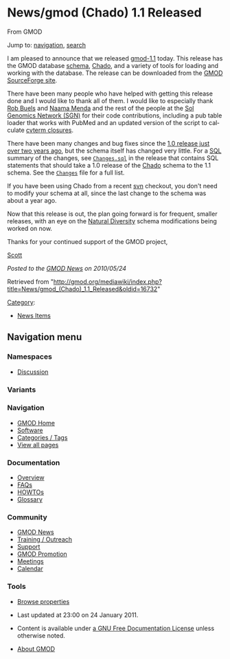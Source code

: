 <div id="mw-page-base" class="noprint">

</div>

<div id="mw-head-base" class="noprint">

</div>

<div id="content" class="mw-body" role="main">

<span id="top"></span>

<div id="mw-js-message" style="display:none;">

</div>



# <span dir="auto">News/gmod (Chado) 1.1 Released</span>

<div id="bodyContent">

<div id="siteSub">

From GMOD

</div>

<div id="contentSub">

</div>

<div id="jump-to-nav" class="mw-jump">

Jump to: [navigation](#mw-navigation), [search](#p-search)

</div>

<div id="mw-content-text" class="mw-content-ltr" lang="en" dir="ltr">

I am pleased to announce that we released
<a href="https://sourceforge.net/projects/gmod/" class="external text"
rel="nofollow">gmod-1.1</a> today. This release has the GMOD database
[schema](../Glossary#Schema "Glossary"),
<a href="../Chado" class="mw-redirect" title="Chado">Chado</a>, and a
variety of tools for loading and working with the database. The release
can be downloaded from the
<a href="https://sourceforge.net/projects/gmod/" class="external text"
rel="nofollow">GMOD SourceForge site</a>.

There have been many people who have helped with getting this release
done and I would like to thank all of them. I would like to especially
thank [Rob Buels](../User:RobertBuels "User:RobertBuels") and [Naama
Menda](../User:NaamaMenda "User:NaamaMenda") and the rest of the people
at the <a href="http://solgenomics.net/" class="external text"
rel="nofollow">Sol Genomics Network (SGN)</a> for their code
contributions, including a pub table loader that works with PubMed and
an updated version of the script to calculate [cvterm
closures](../Chado_CV_Module#Transitive_Closure "Chado CV Module").

There have been many changes and bug fixes since the [1.0 release just
over two years
ago](../GMOD_News_Archives#GMOD_1.0_Released "GMOD News Archives"), but
the schema itself has changed very little. For a
[SQL](../Glossary#SQL "Glossary") summary of the changes, see <a
href="http://gmod.svn.sourceforge.net/viewvc/gmod/schema/tags/gmod-1.1/chado/Changes.sql?revision=23255&amp;view=markup"
class="external text" rel="nofollow"><code>Changes.sql</code></a> in the
release that contains SQL statements that should take a 1.0 release of
the <a href="../Chado" class="mw-redirect" title="Chado">Chado</a>
schema to the 1.1 schema. See the <a
href="http://gmod.svn.sourceforge.net/viewvc/gmod/schema/tags/gmod-1.1/chado/Changes?revision=23255&amp;view=markup"
class="external text" rel="nofollow"><code>Changes</code></a> file for a
full list.

If you have been using Chado from a recent
<a href="../SVN" class="mw-redirect" title="SVN">svn</a> checkout, you
don't need to modify your schema at all, since the last change to the
schema was about a year ago.

Now that this release is out, the plan going forward is for frequent,
smaller releases, with an eye on the [Natural
Diversity](../Chado_Natural_Diversity_Module_Working_Group "Chado Natural Diversity Module Working Group")
schema modifications being worked on now.

Thanks for your continued support of the GMOD project,

[Scott](../User:Scott "User:Scott")

  

<div class="newsfooter">

*Posted to the [GMOD News](../GMOD_News "GMOD News") on 2010/05/24*

</div>

</div>

<div class="printfooter">

Retrieved from
"<http://gmod.org/mediawiki/index.php?title=News/gmod_(Chado)_1.1_Released&oldid=16732>"

</div>

<div id="catlinks" class="catlinks">

<div id="mw-normal-catlinks" class="mw-normal-catlinks">

[Category](../Special:Categories "Special:Categories"):

- [News Items](../Category:News_Items "Category:News Items")

</div>

</div>

<div class="visualClear">

</div>

</div>

</div>

<div id="mw-navigation">

## Navigation menu

<div id="mw-head">



<div id="left-navigation">

<div id="p-namespaces" class="vectorTabs" role="navigation"
aria-labelledby="p-namespaces-label">

### Namespaces


- <span id="ca-talk"><a
  href="http://gmod.org/mediawiki/index.php?title=Talk:News/gmod_(Chado)_1.1_Released&amp;action=edit&amp;redlink=1"
  accesskey="t"
  title="Discussion about the content page [t]">Discussion</a></span>

</div>

<div id="p-variants" class="vectorMenu emptyPortlet" role="navigation"
aria-labelledby="p-variants-label">

### 

### Variants[](#)

<div class="menu">

</div>

</div>

</div>





</div>

</div>

</div>

<div id="mw-panel">

<div id="p-logo" role="banner">

<a href="../Main_Page"
style="background-image: url(../../images/GMOD-cogs.png);"
title="Visit the main page"></a>

</div>

<div id="p-Navigation" class="portal" role="navigation"
aria-labelledby="p-Navigation-label">

### Navigation

<div class="body">

- <span id="n-GMOD-Home">[GMOD Home](../Main_Page)</span>
- <span id="n-Software">[Software](../GMOD_Components)</span>
- <span id="n-Categories-.2F-Tags">[Categories /
  Tags](../Categories)</span>
- <span id="n-View-all-pages">[View all
  pages](../Special:AllPages)</span>

</div>

</div>

<div id="p-Documentation" class="portal" role="navigation"
aria-labelledby="p-Documentation-label">

### Documentation

<div class="body">

- <span id="n-Overview">[Overview](../Overview)</span>
- <span id="n-FAQs">[FAQs](../Category:FAQ)</span>
- <span id="n-HOWTOs">[HOWTOs](../Category:HOWTO)</span>
- <span id="n-Glossary">[Glossary](../Glossary)</span>

</div>

</div>

<div id="p-Community" class="portal" role="navigation"
aria-labelledby="p-Community-label">

### Community

<div class="body">

- <span id="n-GMOD-News">[GMOD News](../GMOD_News)</span>
- <span id="n-Training-.2F-Outreach">[Training /
  Outreach](../Training_and_Outreach)</span>
- <span id="n-Support">[Support](../Support)</span>
- <span id="n-GMOD-Promotion">[GMOD Promotion](../GMOD_Promotion)</span>
- <span id="n-Meetings">[Meetings](../Meetings)</span>
- <span id="n-Calendar">[Calendar](../Calendar)</span>

</div>

</div>

<div id="p-tb" class="portal" role="navigation"
aria-labelledby="p-tb-label">

### Tools

<div class="body">


- <span id="t-smwbrowselink"><a href="../Special%3ABrowse/News-2Fgmod_(Chado)_1.1_Released"
  rel="smw-browse">Browse properties</a></span>


</div>

</div>

</div>

</div>

<div id="footer" role="contentinfo">

- <span id="footer-info-lastmod">Last updated at 23:00 on 24 January
  2011.</span>
<!-- - <span id="footer-info-viewcount">5,916 page views.</span> -->
- <span id="footer-info-copyright">Content is available under
  <a href="http://www.gnu.org/licenses/fdl-1.3.html" class="external"
  rel="nofollow">a GNU Free Documentation License</a> unless otherwise
  noted.</span>

<!-- -->

- <span id="footer-places-about">[About
  GMOD](../GMOD:About "GMOD:About")</span>

<!-- -->






</div>
